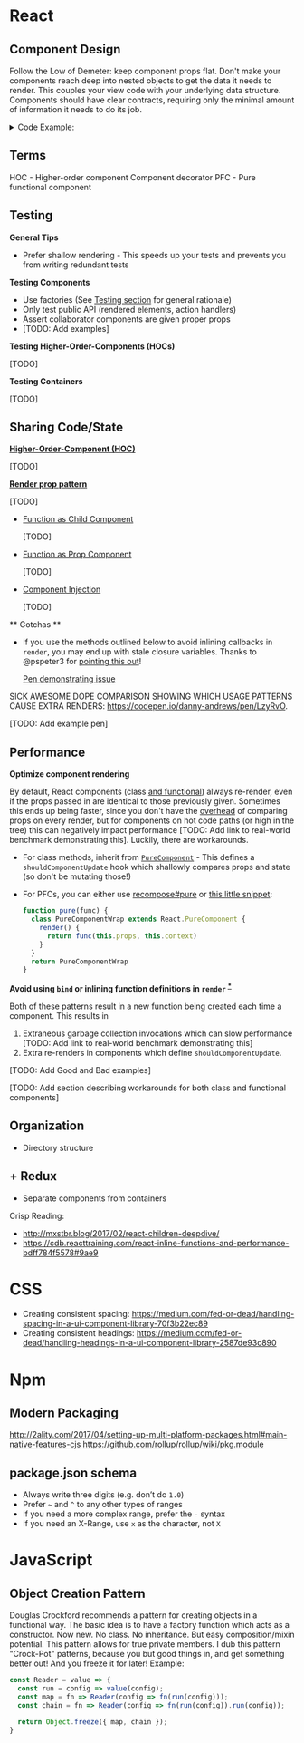 # React

## Component Design
Follow the Low of Demeter: keep component props flat. Don't make your components reach deep into nested objects to get the data it needs to render. This couples your view code with your underlying data structure. Components should have clear contracts, requiring only the minimal amount of information it needs to do its job.

<details>
  <summary>Code Example:</summary>
  </br>

**Bad**
This component has way to much knowledge about how we store user objects!

```js
// UserBadge.jsx
import React from 'react';

export default ({ user }) => (
  <div>
    <img src={user.avatar.imagePathLarge} alt="User image" />
    <span>Hello {user.firstName}!</span>
  </div>
);
```

**Good**

```js
// UserBadge.jsx
import React from 'react';

export default ({ avatarImagePath, displayName }) => (
  <div>
    <img src={avatarImagePath} alt="User image" />
    <span>Hello {displayName}!</span>
  </div>
);
```
</details>

## Terms
HOC - Higher-order component
Component decorator
PFC - Pure functional component

## Testing

**General Tips**
- Prefer shallow rendering - This speeds up your tests and prevents you from writing redundant tests

**Testing Components**

- Use factories (See [Testing section](GENERAL.md#Testing) for general rationale)
- Only test public API (rendered elements, action handlers)
- Assert collaborator components are given proper props
- [TODO: Add examples]

**Testing Higher-Order-Components (HOCs)**

[TODO]

**Testing Containers**

[TODO]

## Sharing Code/State
**[Higher-Order-Component (HOC)](https://reactjs.org/docs/higher-order-components.html)**

[TODO]

**[Render prop pattern](https://cdb.reacttraining.com/use-a-render-prop-50de598f11ce)**

[TODO]

- [Function as Child Component](https://medium.com/merrickchristensen/function-as-child-components-5f3920a9ace9)

  [TODO]

- [Function as Prop Component](https://cdb.reacttraining.com/use-a-render-prop-50de598f11ce)

  [TODO]

- [Component Injection](http://americanexpress.io/faccs-are-an-antipattern/)

  [TODO]

** Gotchas **

- If you use the methods outlined below to avoid inlining callbacks in `render`, you may end up with stale closure variables. Thanks to @pspeter3 for [pointing this out](https://twitter.com/pspeter3/status/913423110862508032)!

  [Pen demonstrating issue](https://codepen.io/danny-andrews/pen/VMzbwW)

SICK AWESOME DOPE COMPARISON SHOWING WHICH USAGE PATTERNS CAUSE EXTRA RENDERS: https://codepen.io/danny-andrews/pen/LzyRvO.

[TODO: Add example pen]

## Performance
**Optimize component rendering**

By default, React components (class [and functional](https://github.com/facebook/react/issues/5677#issuecomment-241190513)) always re-render, even if the props passed in are identical to those previously given. Sometimes this ends up being faster, since you don't have the [overhead](https://github.com/facebook/react/issues/5677#issuecomment-165457596) of comparing props on every render, but for components on hot code paths (or high in the tree) this can negatively impact performance [TODO: Add link to real-world benchmark demonstrating this]. Luckily, there are workarounds.

- For class methods, inherit from [`PureComponent`](https://reactjs.org/docs/react-api.html#reactpurecomponent) - This defines a `shouldComponentUpdate` hook which shallowly compares props and state (so don't be mutating those!)
- For PFCs, you can either use [recompose#pure](https://github.com/acdlite/recompose/blob/master/docs/API.md#pure) or [this little snippet](https://github.com/facebook/react/issues/5677#issuecomment-280295107):

  ```js
  function pure(func) {
    class PureComponentWrap extends React.PureComponent {
      render() {
        return func(this.props, this.context)
      }
    }
    return PureComponentWrap
  }
  ```

**Avoid using `bind` or inlining function definitions in `render` <sup>[*](https://github.com/yannickcr/eslint-plugin-react/blob/master/docs/rules/jsx-no-bind.md)</sup>**

Both of these patterns result in a new function being created each time a component. This results in
1. Extraneous garbage collection invocations which can slow performance [TODO: Add link to real-world benchmark demonstrating this]
2. Extra re-renders in components which define `shouldComponentUpdate`.

[TODO: Add Good and Bad examples]

[TODO: Add section describing workarounds for both class and functional components]

## Organization
- Directory structure

## + Redux
- Separate components from containers

Crisp Reading:
- http://mxstbr.blog/2017/02/react-children-deepdive/
- https://cdb.reacttraining.com/react-inline-functions-and-performance-bdff784f5578#9ae9

# CSS
- Creating consistent spacing: https://medium.com/fed-or-dead/handling-spacing-in-a-ui-component-library-70f3b22ec89
- Creating consistent headings: https://medium.com/fed-or-dead/handling-headings-in-a-ui-component-library-2587de93c890

# Npm

## Modern Packaging
http://2ality.com/2017/04/setting-up-multi-platform-packages.html#main-native-features-cjs
https://github.com/rollup/rollup/wiki/pkg.module

## package.json schema
* Always write three digits (e.g. don’t do `1.0`)
* Prefer `~` and `^` to any other types of ranges
* If you need a more complex range, prefer the `-` syntax
* If you need an X-Range, use `x` as the character, not `X`

# JavaScript

## Object Creation Pattern

Douglas Crockford recommends a pattern for creating objects in a functional way. The basic idea is to have a factory function which acts as a constructor. Now new. No class. No inheritance. But easy composition/mixin potential. This pattern allows for true private members. I dub this pattern "Crock-Pot" patterns, because you but good things in, and get something better out! And you freeze it for later! Example:

```js
const Reader = value => {
  const run = config => value(config);
  const map = fn => Reader(config => fn(run(config)));
  const chain = fn => Reader(config => fn(run(config)).run(config));

  return Object.freeze({ map, chain });
}
```

